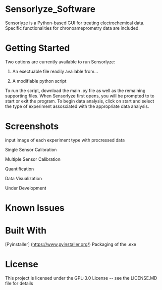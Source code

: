# Sensorlyze_Software

Sensorlyze is a Python-based GUI for treating electrochemical data. Specific functionalities for chronoameprometry data are included. 

# Getting Started 
Two options are currently available to run Sensorlyze: 

1. An exectuable file readily available from...

2. A modifiable python script 

To run the script, download the main .py file as well as the remaining supporting files. When Sensorlyze first opens, you will be prompted to to start or exit the program. To begin data analysis, click on start and select the type of experiment assosciated with the appropriate data analysis.

# Screenshots 
input image of each experiment type with procressed data

Single Sensor Calibration 

Multiple Sensor Calibration

Quantification

Data Visualization

Under Development

# Known Issues


# Built With
[Pyinstaller] (https://www.pyinstaller.org/) Packaging of the .exe

# License
This project is licensed under the GPL-3.0 License -- see the LICENSE.MD file for details

